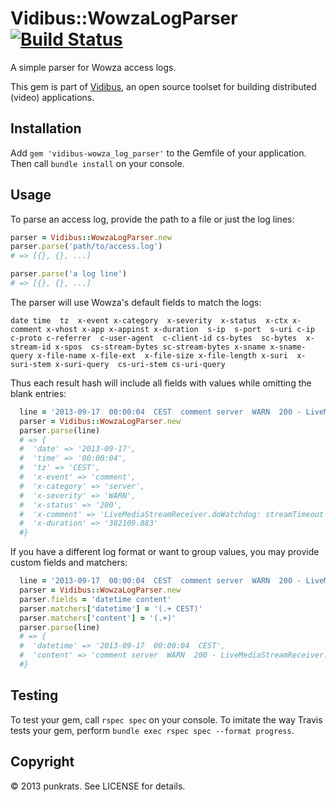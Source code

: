 # Vidibus::WowzaLogParser [![Build Status](https://travis-ci.org/vidibus/vidibus-wowza_log_parser.png)](https://travis-ci.org/vidibus/vidibus-wowza_log_parser)

A simple parser for Wowza access logs.

This gem is part of [Vidibus](http://vidibus.org), an open source toolset for building distributed (video) applications.


## Installation

Add `gem 'vidibus-wowza_log_parser'` to the Gemfile of your application. Then call `bundle install` on your console.


## Usage

To parse an access log, provide the path to a file or just the log lines:

```ruby
parser = Vidibus::WowzaLogParser.new
parser.parse('path/to/access.log')
# => [{}, {}, ...]

parser.parse('a log line')
# => [{}, {}, ...]
```

The parser will use Wowza's default fields to match the logs:

```
date time  tz  x-event x-category  x-severity  x-status  x-ctx x-comment x-vhost x-app x-appinst x-duration  s-ip  s-port  s-uri c-ip  c-proto c-referrer  c-user-agent  c-client-id cs-bytes  sc-bytes  x-stream-id x-spos  cs-stream-bytes sc-stream-bytes x-sname x-sname-query x-file-name x-file-ext  x-file-size x-file-length x-suri  x-suri-stem x-suri-query  cs-uri-stem cs-uri-query
```

Thus each result hash will include all fields with values while omitting the blank entries:

```ruby
  line = '2013-09-17  00:00:04  CEST  comment server  WARN  200 - LiveMediaStreamReceiver.doWatchdog: streamTimeout - - - 382109.883  - - - - - - - - - - - - - - - - - - - - - - - - -'
  parser = Vidibus::WowzaLogParser.new
  parser.parse(line)
  # => {
  #  'date' => '2013-09-17',
  #  'time' => '00:00:04',
  #  'tz' => 'CEST',
  #  'x-event' => 'comment',
  #  'x-category' => 'server',
  #  'x-severity' => 'WARN',
  #  'x-status' => '200',
  #  'x-comment' => 'LiveMediaStreamReceiver.doWatchdog: streamTimeout',
  #  'x-duration' => '382109.883'
  #}
```

If you have a different log format or want to group values, you may provide custom fields and matchers:

```ruby
  line = '2013-09-17  00:00:04  CEST  comment server  WARN  200 - LiveMediaStreamReceiver.doWatchdog: streamTimeout - - - 382109.883  - - - - - - - - - - - - - - - - - - - - - - - - -'
  parser = Vidibus::WowzaLogParser.new
  parser.fields = 'datetime content'
  parser.matchers['datetime'] = '(.+ CEST)'
  parser.matchers['content'] = '(.+)'
  parser.parse(line)
  # => {
  #  'datetime' => '2013-09-17  00:00:04  CEST',
  #  'content' => 'comment server  WARN  200 - LiveMediaStreamReceiver.doWatchdog: streamTimeout - - - 382109.883  - - - - - - - - - - - - - - - - - - - - - - - - -',
  #}
```


## Testing

To test your gem, call `rspec spec` on your console.
To imitate the way Travis tests your gem, perform `bundle exec rspec spec --format progress`.


## Copyright

&copy; 2013 punkrats. See LICENSE for details.
